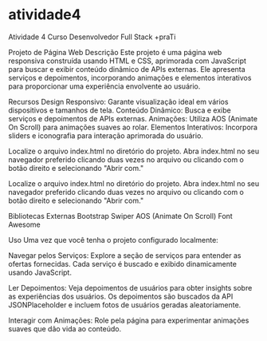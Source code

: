 # atividade4
Atividade 4 Curso Desenvolvedor Full Stack +praTi

Projeto de Página Web
Descrição
Este projeto é uma página web responsiva construída usando HTML e CSS, aprimorada com JavaScript para buscar e exibir conteúdo dinâmico de APIs externas. Ele apresenta serviços e depoimentos, incorporando animações e elementos interativos para proporcionar uma experiência envolvente ao usuário.

Recursos
Design Responsivo: Garante visualização ideal em vários dispositivos e tamanhos de tela.
Conteúdo Dinâmico: Busca e exibe serviços e depoimentos de APIs externas.
Animações: Utiliza AOS (Animate On Scroll) para animações suaves ao rolar.
Elementos Interativos: Incorpora sliders e iconografia para interação aprimorada do usuário.

Localize o arquivo index.html no diretório do projeto.
Abra index.html no seu navegador preferido clicando duas vezes no arquivo ou clicando com o botão direito e selecionando "Abrir com."

Localize o arquivo index.html no diretório do projeto.
Abra index.html no seu navegador preferido clicando duas vezes no arquivo ou clicando com o botão direito e selecionando "Abrir com."

Bibliotecas Externas
Bootstrap
Swiper
AOS (Animate On Scroll)
Font Awesome

Uso
Uma vez que você tenha o projeto configurado localmente:

Navegar pelos Serviços: Explore a seção de serviços para entender as ofertas fornecidas. Cada serviço é buscado e exibido dinamicamente usando JavaScript.

Ler Depoimentos: Veja depoimentos de usuários para obter insights sobre as experiências dos usuários. Os depoimentos são buscados da API JSONPlaceholder e incluem fotos de usuários geradas aleatoriamente.

Interagir com Animações: Role pela página para experimentar animações suaves que dão vida ao conteúdo.
